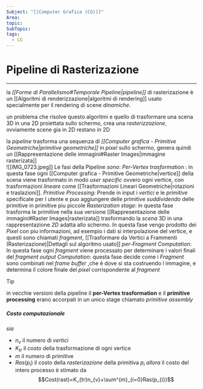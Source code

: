 ```yaml
---
Subject: "[[Computer Grafica (CG)]]"
Area: 
topic: 
SubTopic: 
tags:
  - CG
---
```


# Pipeline di Rasterizazione
---
la _[[Forme di Parallelismo#Temporale Pipeline|pipeline]]_ di rasterizazione è un [[Algoritmi di renderizzazione|algoritmi di rendering]] usato specialmente per il rendering di scene _dinamiche_. 

un problema che risolve questo algoritmi e quello di trasformare una scena 3D in una 2D proiettata sullo schermo, crea una _rasterizzazione_, ovviamente scene gia in 2D restano in 2D

la _pipeline_ trasforma una sequenza di _[[Computer grafica - Primitive Geometriche|primitive geometriche]]_  in _pixel_ sullo schermo, genera quindi un [[Rappresentazione delle immagini#Raster Images|immagine rasterizata]]  
![[IMG_0723.jpeg]]
Le fasi della Pipeline _sono_:
_Per-Vertex trasformation_ : 
	in questa fase ogni [[Computer grafica - Primitive Geometriche|vertice]] della scena viene trasformato in modo _user specific_ ovvero ogni vertice, con trasformazioni _lineare_ come [[Trasformazioni Lineari Geometriche|rotazioni e traslazioni]].
_Primitive Processing_:
	Prende in input i _vertici_ e le _primitive_ specificate per l utente e puo aggiungere delle primitive _suddividendo_ delle primitive in primitive piu piccole
_Rasterization stage_:
	in questa fase trasforma le primitive nella sua versione [[Rappresentazione delle immagini#Raster Images|rasterizata]] trasformando la _scena_ 3D in una rappresentazione _2D_ adatta allo schermo. 
	In questa fase vengo prodotto dei _Pixel_ con piu informazioni, ad esempio i dati si interpolazione del vertice, e questi sono chiamati _fragment_, [[Trasformare da Vertici a Frammenti (Rasterizazione)|Dettagli sul algoritmo usato]]
_per-Fragment Computation_:
	In questa fase ogni _fragment_ viene processato per determinare i valori finali del _fragment_
_output Computation_:
	questa fase decide come i _Fragment_ sono combinati nel _frame buffer_ ,che è dove si sta costruendo l immagine, e determina il colore finale del _pixel_ corrispondente al _fragment_

> [!tip] 
> in vecchie versioni della pipeline il __per-Vertex trasformation__ e il __primitive processing__ erano accorpati in un unico stage chiamato _primitive assembly_
##### Costo computazionale
_sia_
- $n_v$ il numero di _vertici_
- $K_{tr}$ il costo della trasformazione di ogni vertice
- $m$ il numero di primitive
- $Ras(p_i)$ il costo della _rasterizazione_ della primitiva $p_{i}$
_allora_ il costo del intero processo è stimato da $$Cost(rast)=K_{tr}n_{v}+\sum^{m}_{i=0}Ras(p_{i})$$
